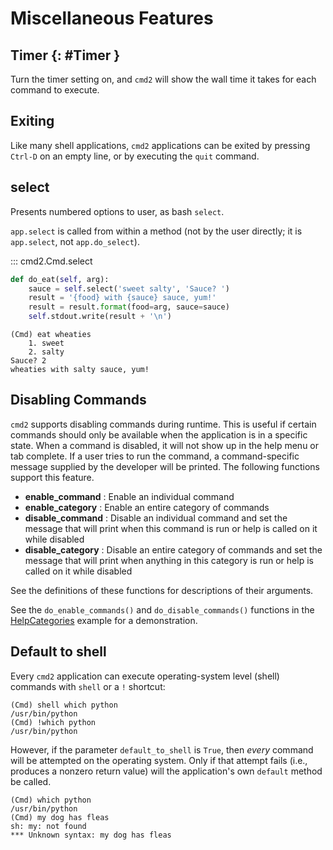 # Miscellaneous Features

## Timer {: #Timer }

Turn the timer setting on, and `cmd2` will show the wall time it takes for each command to execute.

## Exiting

Like many shell applications, `cmd2` applications can be exited by pressing `Ctrl-D` on an empty
line, or by executing the `quit` command.

## select

Presents numbered options to user, as bash `select`.

`app.select` is called from within a method (not by the user directly; it is `app.select`, not
`app.do_select`).

::: cmd2.Cmd.select

```py
def do_eat(self, arg):
    sauce = self.select('sweet salty', 'Sauce? ')
    result = '{food} with {sauce} sauce, yum!'
    result = result.format(food=arg, sauce=sauce)
    self.stdout.write(result + '\n')
```

```text
(Cmd) eat wheaties
    1. sweet
    2. salty
Sauce? 2
wheaties with salty sauce, yum!
```

## Disabling Commands

`cmd2` supports disabling commands during runtime. This is useful if certain commands should only be
available when the application is in a specific state. When a command is disabled, it will not show
up in the help menu or tab complete. If a user tries to run the command, a command-specific message
supplied by the developer will be printed. The following functions support this feature.

- **enable_command** : Enable an individual command
- **enable_category** : Enable an entire category of commands
- **disable_command** : Disable an individual command and set the message that will print when this
  command is run or help is called on it while disabled
- **disable_category** : Disable an entire category of commands and set the message that will print
  when anything in this category is run or help is called on it while disabled

See the definitions of these functions for descriptions of their arguments.

See the `do_enable_commands()` and `do_disable_commands()` functions in the
[HelpCategories](https://github.com/python-cmd2/cmd2/blob/main/examples/help_categories.py) example
for a demonstration.

## Default to shell

Every `cmd2` application can execute operating-system level (shell) commands with `shell` or a `!`
shortcut:

    (Cmd) shell which python
    /usr/bin/python
    (Cmd) !which python
    /usr/bin/python

However, if the parameter `default_to_shell` is `True`, then _every_ command will be attempted on
the operating system. Only if that attempt fails (i.e., produces a nonzero return value) will the
application's own `default` method be called.

    (Cmd) which python
    /usr/bin/python
    (Cmd) my dog has fleas
    sh: my: not found
    *** Unknown syntax: my dog has fleas
